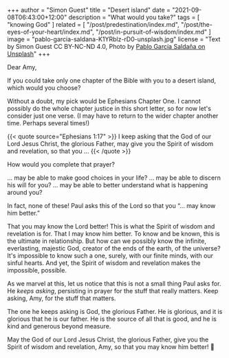 +++
author = "Simon Guest"
title = "Desert island"
date = "2021-09-08T06:43:00+12:00"
description = "What would you take?"
tags = [ "knowing God" ]
related = [ "/post/predestination/index.md", "/post/the-eyes-of-your-heart/index.md", "/post/in-pursuit-of-wisdom/index.md" ]
image = "pablo-garcia-saldana-K1YRblz-rD0-unsplash.jpg"
license = "Text by Simon Guest CC BY-NC-ND 4.0, Photo by [Pablo García Saldaña on Unsplash](https://unsplash.com/photos/K1YRblz-rD0)"
+++

Dear Amy,

If you could take only one chapter of the Bible with you to a desert island, which would you choose?

Without a doubt, my pick would be Ephesians Chapter One. I cannot possibly do the whole chapter justice in this short letter, so for now let's consider just one verse. (I may have to return to the wider chapter another time. Perhaps several times!)

{{< quote source="Ephesians 1:17" >}}
I keep asking that the God of our Lord Jesus Christ, the glorious Father, may give you the Spirit of wisdom and revelation, so that you ...
{{< /quote >}}

How would you complete that prayer?

... may be able to make good choices in your life? ... may be able to discern his will for you? ... may be able to better understand what is happening around you?

In fact, none of these! Paul asks this of the Lord so that you “... may know him better.”

That you may know the Lord better! This is what the Spirit of wisdom and revelation is for. That I may know him better. To know and be known, this is the ultimate in relationship. But how can we possibly know the infinite, everlasting, majestic God, creator of the ends of the earth, of the universe? It's impossible to know such a one, surely, with our finite minds, with our sinful hearts. And yet, the Spirit of wisdom and revelation makes the impossible, possible.

As we marvel at this, let us notice that this is not a small thing Paul asks for. He *keeps asking*, persisting in prayer for the stuff that really matters. Keep asking, Amy, for the stuff that matters.

The one he keeps asking is God, the glorious Father. He is glorious, and it is glorious that he is our father. He is the source of all that is good, and he is kind and generous beyond measure.

May the God of our Lord Jesus Christ, the glorious Father, give you the Spirit of wisdom and revelation, Amy, so that you may know him better! 🙏
